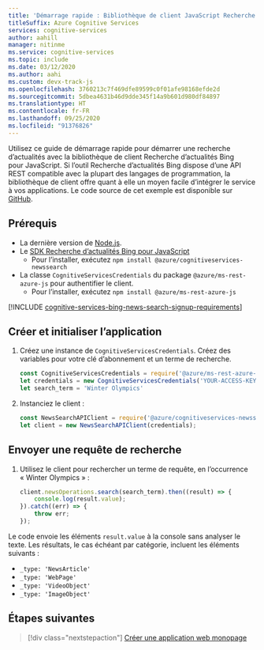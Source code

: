 ```yaml
---
title: 'Démarrage rapide : Bibliothèque de client JavaScript Recherche d’actualités Bing'
titleSuffix: Azure Cognitive Services
services: cognitive-services
author: aahill
manager: nitinme
ms.service: cognitive-services
ms.topic: include
ms.date: 03/12/2020
ms.author: aahi
ms.custom: devx-track-js
ms.openlocfilehash: 3760213c7f469dfe89599c0f01afe98168efde2d
ms.sourcegitcommit: 5dbea4631b46d9dde345f14a9b601d980df84897
ms.translationtype: HT
ms.contentlocale: fr-FR
ms.lasthandoff: 09/25/2020
ms.locfileid: "91376826"
---
```

Utilisez ce guide de démarrage rapide pour démarrer une recherche d’actualités avec la bibliothèque de client Recherche d’actualités Bing pour JavaScript. Si l’outil Recherche d’actualités Bing dispose d’une API REST compatible avec la plupart des langages de programmation, la bibliothèque de client offre quant à elle un moyen facile d’intégrer le service à vos applications. Le code source de cet exemple est disponible sur [GitHub](https://github.com/Azure-Samples/cognitive-services-node-sdk-samples/blob/master/Samples/newsSearch.js).

## <a name="prerequisites"></a>Prérequis

* La dernière version de [Node.js](https://nodejs.org/en/download/).
* Le [SDK Recherche d’actualités Bing pour JavaScript](https://www.npmjs.com/package/@azure/cognitiveservices-newssearch)
     *  Pour l’installer, exécutez `npm install @azure/cognitiveservices-newssearch`
* La classe `CognitiveServicesCredentials` du package `@azure/ms-rest-azure-js` pour authentifier le client.
     * Pour l’installer, exécutez `npm install @azure/ms-rest-azure-js`

[!INCLUDE [cognitive-services-bing-news-search-signup-requirements](~/includes/cognitive-services-bing-news-search-signup-requirements.md)]

## <a name="create-and-initialize-the-application"></a>Créer et initialiser l’application

1. Créez une instance de `CognitiveServicesCredentials`. Créez des variables pour votre clé d’abonnement et un terme de recherche.

    ```javascript
    const CognitiveServicesCredentials = require('@azure/ms-rest-azure-js').CognitiveServicesCredentials;
    let credentials = new CognitiveServicesCredentials('YOUR-ACCESS-KEY');
    let search_term = 'Winter Olympics'
    ```

2. Instanciez le client :
    
    ```javascript
    const NewsSearchAPIClient = require('@azure/cognitiveservices-newssearch');
    let client = new NewsSearchAPIClient(credentials);
    ```

## <a name="send-a-search-query"></a>Envoyer une requête de recherche

1. Utilisez le client pour rechercher un terme de requête, en l’occurrence « Winter Olympics » :
    
    ```javascript
    client.newsOperations.search(search_term).then((result) => {
        console.log(result.value);
    }).catch((err) => {
        throw err;
    });
    ```

Le code envoie les éléments `result.value` à la console sans analyser le texte. Les résultats, le cas échéant par catégorie, incluent les éléments suivants :

- `_type: 'NewsArticle'`
- `_type: 'WebPage'`
- `_type: 'VideoObject'`
- `_type: 'ImageObject'`

## <a name="next-steps"></a>Étapes suivantes

> [!div class="nextstepaction"]
> [Créer une application web monopage](../../tutorial-bing-news-search-single-page-app.md)
